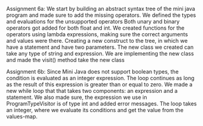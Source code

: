 Assignment 6a:
We start by building an abstract syntax tree of the mini java program and made sure to add the missing operators. 
We defined the types and evaluations for the unsupported operators Both unary and binary operators got added for both float and int. 
We created functions for the operators using lambda expressions, making sure the correct arguments and values were there. 
Creating a new construct to the tree, in which we have a statement and have two parameters. 
The new class we created can take any type of string and expression. 
We are implementing the new class and made the visit() method take the new class

Assignment 6b:
Since Mini Java does not support boolean types, the condition is evaluated as an integer expression. 
The loop continues as long as the result of this expression is greater than or equal to zero.
We made a new while loop that that takes two components: an expression and a statement.
We also made sure, the expression we use in ProgramTypeVisitor is of type int and added error messages.
The loop takes an integer, where we evaluate its conditions and get the value from the values-map.

